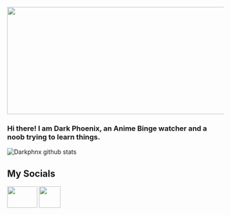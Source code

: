 
<img src= "https://user-images.githubusercontent.com/80503611/152211018-8e0e727a-bd3c-4f76-b599-be02c9b87968.gif" height="250" width="540" class="center"> </h2>
  

<h3> Hi there! I am Dark Phoenix, an Anime Binge watcher and a noob trying to learn things.</h3>


![Darkphnx github stats](https://github-readme-stats.vercel.app/api?username=drkphnx&bg_color=000&show_icons=true&count_private=true&hide_border=true&text_color=df0000&title_color=ff0000&icon_color=ffffff&include_all_commits=true) 

<h2> My Socials </h2>

<a href="https://t.me/darkphnx"><img src="https://1000logos.net/wp-content/uploads/2021/04/Telegram-logo.png" height="50" width="70"/></a>
<a href="mailto:dark.phnx12@gmail.com"> <img src= "https://user-images.githubusercontent.com/80503611/152215934-c33dd2d5-69e5-4b32-84c7-665350747a10.png" height="50" width="50" /></a>
